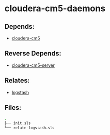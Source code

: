 # cloudera-cm5-daemons

## Depends:

  -  [cloudera-cm5](/salt/cloudera-cm5)

## Reverse Depends:

  -  [cloudera-cm5-server](/salt/cloudera-cm5-server)

## Relates:

  -  [logstash](/salt/logstash)

## Files:

```bash
.
├── init.sls
└── relate-logstash.sls
```
